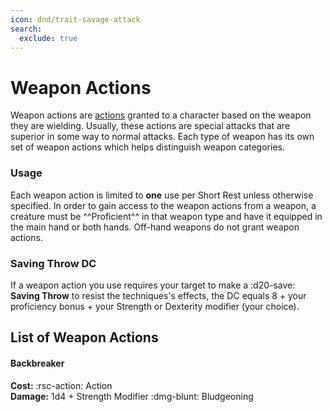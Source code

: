 ```yaml
---
icon: dnd/trait-savage-attack
search:
  exclude: true
---
```


# Weapon Actions

Weapon actions are [actions](../../gameplay/action-options.md) granted to a character based on the weapon they are wielding. Usually, these actions are special attacks that are superior in some way to normal attacks. Each type of weapon has its own set of weapon actions which helps distinguish weapon categories.

### Usage

Each weapon action is limited to **one** use per Short Rest unless otherwise specified. In order to gain access to the weapon actions from a weapon, a creature must be ^^Proficient^^ in that weapon type and have it equipped in the main hand or both hands. Off-hand weapons do not grant weapon actions.

### Saving Throw DC

If a weapon action you use requires your target to make a :d20-save: **Saving Throw** to resist the techniques's effects, the DC equals 8 + your proficiency bonus + your Strength or Dexterity modifier (your choice).

## List of Weapon Actions

#### Backbreaker

**Cost:** :rsc-action: Action  
**Damage:** 1d4 + Strength Modifier :dmg-blunt: Bludgeoning

